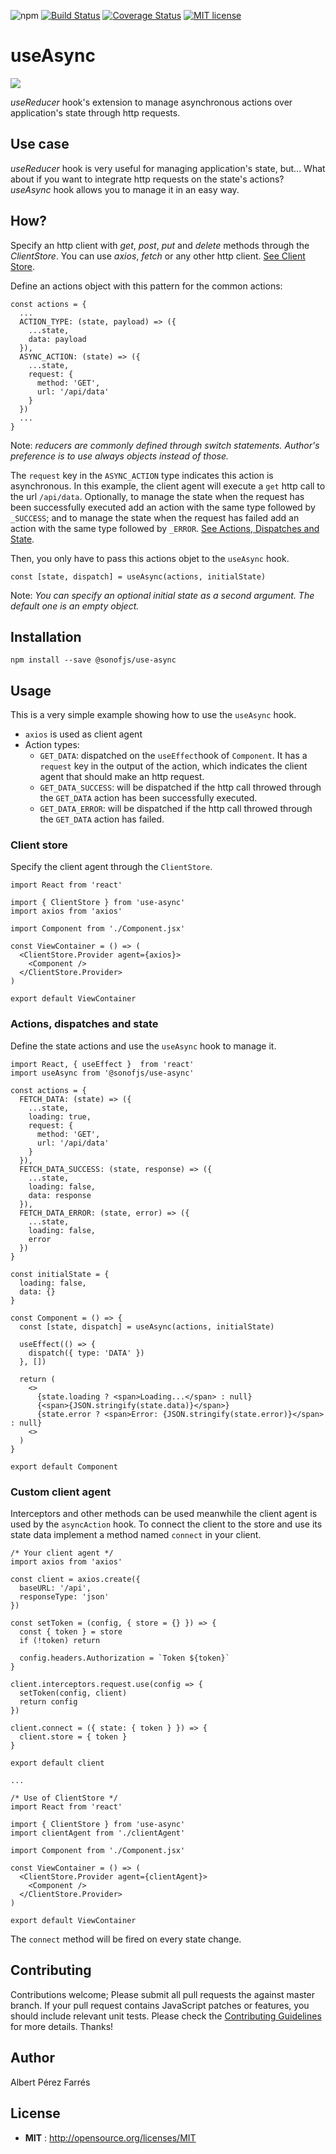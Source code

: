 ![npm](https://img.shields.io/npm/v/@sonofjs/use-async.svg) [![Build Status](https://travis-ci.com/sonofjavascript/use-async.svg?branch=master)](https://travis-ci.com/sonofjavascript/use-async) [![Coverage Status](https://coveralls.io/repos/github/sonofjavascript/use-async/badge.svg)](https://coveralls.io/github/sonofjavascript/use-async) [![MIT license](http://img.shields.io/badge/license-MIT-blue.svg)](http://opensource.org/licenses/MIT)

# useAsync
<img src='https://onix-systems.com/uploads/eYdjjAuPgNzIPbGGJtMORLRQ9kYyQeKo.jpg' />

*useReducer* hook's extension to manage asynchronous actions over application's state through http requests.

## Use case
*useReducer* hook is very useful for managing application's state, but... What about if you want to integrate http requests on the state's actions? *useAsync* hook allows you to manage it in an easy way.

## How?
Specify an http client with *get*, *post*, *put* and *delete* methods through the *ClientStore*. You can use *axios*, *fetch* or any other http client. [See Client Store](#client-store).

Define an actions object with this pattern for the common actions:
```
const actions = {
  ...
  ACTION_TYPE: (state, payload) => ({
    ...state,
    data: payload
  }),
  ASYNC_ACTION: (state) => ({
    ...state,
    request: {
      method: 'GET',
      url: '/api/data'
    }
  })
  ...
}
```
Note: *reducers are commonly defined through switch statements. Author's preference is to use always objects instead of those.*


The `request` key in the `ASYNC_ACTION` type indicates this action is asynchronous. In this example, the client agent will execute a `get` http call to the url `/api/data`. Optionally, to manage the state when the request has been successfully executed add an action with the same type followed by `_SUCCESS`; and to manage the state when the request has failed add an action with the same type followed by `_ERROR`. [See Actions, Dispatches and State](#actions-dispatches-state).

Then, you only have to pass this actions objet to the `useAsync` hook. 

```
const [state, dispatch] = useAsync(actions, initialState)
```

Note: *You can specify an optional initial state as a second argument. The default one is an empty object.*

## Installation
```
npm install --save @sonofjs/use-async
```

## Usage
This is a very simple example showing how to use the `useAsync` hook.
* `axios` is used as client agent
* Action types:
    *  `GET_DATA`: dispatched on the `useEffect`hook of `Component`. It has a `request` key in the output of the action, which indicates the client agent that should make an http request.
    *  `GET_DATA_SUCCESS`: will be dispatched if the http call throwed through the `GET_DATA` action has been successfully executed.
    *  `GET_DATA_ERROR`: will be dispatched if the http call throwed through the `GET_DATA` action has failed.

### Client store
Specify the client agent through the `ClientStore`.

```
import React from 'react'

import { ClientStore } from 'use-async'
import axios from 'axios'

import Component from './Component.jsx'

const ViewContainer = () => (
  <ClientStore.Provider agent={axios}>
    <Component />
  </ClientStore.Provider>
)

export default ViewContainer
```

### Actions, dispatches and state
Define the state actions and use the `useAsync` hook to manage it.

```
import React, { useEffect }  from 'react'
import useAsync from '@sonofjs/use-async'

const actions = {
  FETCH_DATA: (state) => ({
    ...state,
    loading: true,
    request: {
      method: 'GET',
      url: '/api/data'
    }
  }),
  FETCH_DATA_SUCCESS: (state, response) => ({
    ...state,
    loading: false,
    data: response
  }),
  FETCH_DATA_ERROR: (state, error) => ({
    ...state,
    loading: false,
    error
  })
}

const initialState = {
  loading: false,
  data: {}
}

const Component = () => {
  const [state, dispatch] = useAsync(actions, initialState)
    
  useEffect(() => {
    dispatch({ type: 'DATA' })
  }, [])
    
  return (
    <>
      {state.loading ? <span>Loading...</span> : null}
      {<span>{JSON.stringify(state.data)}</span>}
      {state.error ? <span>Error: {JSON.stringify(state.error)}</span> : null}
    <>
  )
}

export default Component
```

### Custom client agent
Interceptors and other methods can be used meanwhile the client agent is used by the `asyncAction` hook. To connect the client to the store and use its state data implement a method named `connect` in your client.

```
/* Your client agent */
import axios from 'axios'

const client = axios.create({
  baseURL: '/api',
  responseType: 'json'
})

const setToken = (config, { store = {} }) => {
  const { token } = store
  if (!token) return

  config.headers.Authorization = `Token ${token}`
}

client.interceptors.request.use(config => {
  setToken(config, client)
  return config
})

client.connect = ({ state: { token } }) => {
  client.store = { token }
}

export default client

...

/* Use of ClientStore */
import React from 'react'

import { ClientStore } from 'use-async'
import clientAgent from './clientAgent'

import Component from './Component.jsx'

const ViewContainer = () => (
  <ClientStore.Provider agent={clientAgent}>
    <Component />
  </ClientStore.Provider>
)

export default ViewContainer

```

The `connect` method will be fired on every state change.

## Contributing
Contributions welcome; Please submit all pull requests the against master branch. If your pull request contains JavaScript patches or features, you should include relevant unit tests. Please check the [Contributing Guidelines](contributng.md) for more details. Thanks!

## Author
Albert Pérez Farrés 

## License
 - **MIT** : http://opensource.org/licenses/MIT
 


